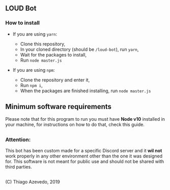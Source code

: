 ## LOUD Bot
### How to install

 - If you are using `yarn`:
		
	 - Clone this repository,
	 - In your cloned directory (should be `/loud-bot`), run `yarn`,
	 - Wait for the packages to install,
	 - Run `node master.js`
	 
 - If you are using `npm`:
	 - Clone the repository and enter it,
	 - Run `npm i`,
	 - When the packages are finished installing, run `node master.js`
## Minimum software requirements
Please note that for this program to run you must have **Node v10** installed in your machine, for instructions on how to do that, check this guide.
##
### Attention:
This bot has been custom made for a specific Discord server and it **wil not** work properly in any other environment other than the one it was designed for. This software is not meant for public use and should not be shared with third parties.


##
(C) Thiago Azevedo, 2019
